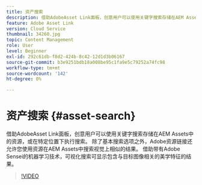 ```yaml
---
title: 资产搜索
description: 借助AdobeAsset Link面板，创意用户可以使用关键字搜索存储在AEM Assets中的资源，或在特定位置下执行搜索。 除了基本搜索选项之外，Adobe资源链接还允许您使用资源在AEM Assets中搜索视觉上相似的结果。 借助带有Adobe Sensei的机器学习技术，可视化搜索可显示包含与目标图像相关的美学特征的结果。
feature: Adobe Asset Link
version: Cloud Service
thumbnail: 34260.jpg
topic: Content Management
role: User
level: Beginner
exl-id: 292c61db-f8d2-424b-8c42-12d1d3b06167
source-git-commit: b3e9251bdb18a008be95c1fa9e5c79252a74fc98
workflow-type: tm+mt
source-wordcount: '142'
ht-degree: 0%

---
```


# 资产搜索 {#asset-search}

借助AdobeAsset Link面板，创意用户可以使用关键字搜索存储在AEM Assets中的资源，或在特定位置下执行搜索。 除了基本搜索选项之外，Adobe资源链接还允许您使用资源在AEM Assets中搜索视觉上相似的结果。 借助带有Adobe Sensei的机器学习技术，可视化搜索可显示包含与目标图像相关的美学特征的结果。

>[!VIDEO](https://video.tv.adobe.com/v/34260?quality=12&learn=on)
